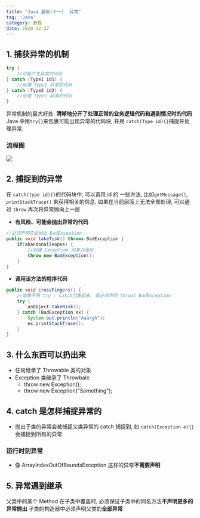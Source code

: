 ```yaml
---
title: "Java 基础(十一)  异常"
tag: 'Java'
category: 教程
date: 2020-12-27
---
```

## 1. 捕获异常的机制

``` JAVA
try {
    //可能产生异常的代码
} catch (Type1 id1) {
    //处理 Type1 异常的代码
} catch (Type2 id2) {
    //处理 Type2 异常的代码
}
```

异常机制的最大好处: **清晰地分开了处理正常的业务逻辑代码和遇到情况时的代码**
Java 中用```try{}```来包裹可能出现异常的代码块, 并用 ```catch(Type id){}```捕捉并处理异常.

### 流程图

![](https://cdn.jsdelivr.net/gh/ayasa520/ayasa520.github.io/image/Java_abc_06.assets/5f17000f52d00a439d9ffaba08d4bc6a9a1fb3a4.webp)

## 2. 捕捉到的异常

在 ```catch(type id){}```的代码块中, 可以调用 id 的 一些方法, 比如```getMessage()```, ```printStackTrace()``` 来获得相关的信息.
如果在当前层面上无法全部处理, 可以通过 ```throw``` 再次将异常抛向上一层  

+ **有风险、可能会抛出异常的代码**

```Java
//必须声明它会抛出 BadException
public void takeTisk() throws BadException {
    if(abandonallHopes) {
        //创建 Exception 对象并抛出
        throw new BadException();
    }
}
```

+ **调用该方法的程序代码**

``` Java
public void crossFingers() {
    //如果不用 try - catch包裹起来, 就必须声明 throws BadException  
    try {
        anObject.takeRisk();
    } catch (BadException ex) {
        System.out.println("Aaargh");
        ex.printStackTrace();
    }
}
```

## 3. 什么东西可以扔出来

+ 任何继承了 Throwable 类的对象
+ Exception 类继承了 Throwbale
  + throw new Exception();
  + throw new Exception("Something");

## 4. catch 是怎样捕捉异常的

+ 抛出子类的异常会被捕捉父类异常的 catch 捕捉到, 如 ```catch(Exception e){}```会捕捉到所有的异常

### 运行时刻异常

+ 像 ArrayIndexOutOfBoundsException 这样的异常**不需要声明**

## 5. 异常遇到继承

父类中的某个 Method 在子类中覆盖时, 必须保证子类中的同名方法**不声明更多的异常抛出**
子类的构造器中必须声明父类的**全部异常**
